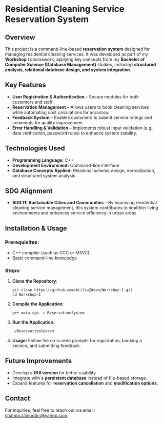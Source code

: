 # Residential Cleaning Service Reservation System

## Overview

This project is a command-line-based **reservation system** designed for managing residential cleaning services. It was developed as part of my **Workshop I** coursework, applying key concepts from my **Bachelor of Computer Science (Database Management)** studies, including **structured analysis, relational database design, and system integration**.

## Key Features

- **User Registration & Authentication** – Secure modules for both customers and staff.  
- **Reservation Management** – Allows users to book cleaning services while automating cost calculations for accuracy.  
- **Feedback System** – Enables customers to submit service ratings and comments for quality improvement.  
- **Error Handling & Validation** – Implements robust input validation (e.g., date verification, password rules) to enhance system stability.

## Technologies Used

- **Programming Language:** C++  
- **Development Environment:** Command-line interface  
- **Database Concepts Applied:** Relational schema design, normalization, and structured system analysis  

## SDG Alignment

- **SDG 11: Sustainable Cities and Communities** – By improving residential cleaning service management, this system contributes to healthier living environments and enhances service efficiency in urban areas.

## Installation & Usage

### Prerequisites:
- C++ compiler (such as GCC or MSVC)  
- Basic command-line knowledge  

### Steps:
1. **Clone the Repository:**  
   ```bash
   git clone https://github.com/AtiliaZdean/Workshop-I.git
   cd Workshop-I
   ```
2. **Compile the Application:**  
   ```bash
   g++ main.cpp -o ReservationSystem
   ```
3. **Run the Application:**  
   ```bash
   ./ReservationSystem
   ```
4. **Usage:** Follow the on-screen prompts for registration, booking a service, and submitting feedback.

## Future Improvements

- Develop a **GUI version** for better usability.  
- Integrate with a **persistent database** instead of file-based storage.  
- Expand features for **reservation cancellation** and **modification options**.

## Contact

For inquiries, feel free to reach out via email: [shahira.zainuddin@yahoo.com](mailto:shahira.zainuddin@yahoo.com).
